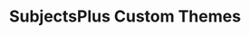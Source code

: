 ---
title: SubjectsPlus Custom Themes
tags: 
keywords: 
last_updated: 
summary: 
sidebar: 
permalink: 
folder: 
---